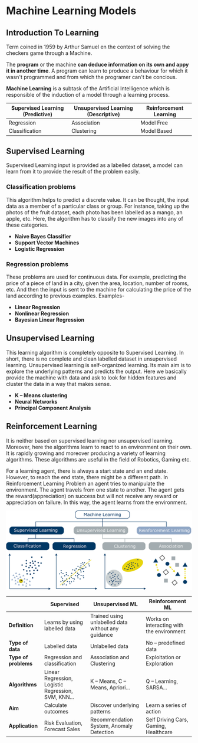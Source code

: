 # Machine Learning Models

## Introduction To Learning
Term coined in 1959 by Arthur Samuel en the context of solving the checkers game through a Machine.

The **program** or the machine **can deduce information on its own and appy it in another time**. A program can learn to produce a behaviour for which it wasn't programmed and from which the programer can't be concious.

**Machine Learning** is a subtask of the Artificial Intelligence which is responsible of the induction of a model through a learning process.

Supervised Learning (Predictive) |Unsupervised Learning (Descriptive)|Reinforcement Learning
---                              |---                                |---
Regression                       |Association                        |Model Free
Classification                   |Clustering                         |Model Based


## Supervised Learning 
Supervised Learning input is provided as a labelled dataset, a model can learn from it to provide the result of the problem easily.

### Classification problems
This algorithm helps to predict a discrete value. It can be thought, the input data as a member of a particular class or group. For instance, taking up the photos of the fruit dataset, each photo has been labelled as a mango, an apple, etc. Here, the algorithm has to classify the new images into any of these categories.

- **Naive Bayes Classifier**
- **Support Vector Machines**
- **Logistic Regression**

### Regression problems
These problems are used for continuous data. For example, predicting the price of a piece of land in a city, given the area, location, number of rooms, etc. And then the input is sent to the machine for calculating the price of the land according to previous examples. Examples-

- **Linear Regression**
- **Nonlinear Regression**
- **Bayesian Linear Regression**

## Unsupervised Learning

This learning algorithm is completely opposite to Supervised Learning. In short, there is no complete and clean labelled dataset in unsupervised learning. Unsupervised learning is self-organized learning. Its main aim is to explore the underlying patterns and predicts the output.  Here we basically provide the machine with data and ask to look for hidden features and cluster the data in a way that makes sense.

- **K – Means clustering**
- **Neural Networks**
- **Principal Component Analysis**

## Reinforcement Learning

It is neither based on supervised learning nor unsupervised learning. Moreover, here the algorithms learn to react to an environment on their own. It is rapidly growing and moreover producing a variety of learning algorithms. These algorithms are useful in the field of Robotics, Gaming etc.

For a learning agent, there is always a start state and an end state. However, to reach the end state, there might be a different path. In Reinforcement Learning Problem an agent tries to manipulate the environment. The agent travels from one state to another. The agent gets the reward(appreciation) on success but will not receive any reward or appreciation on failure. In this way, the agent learns from the environment.

![Types of Models](image.png)

|               |**Supervised**                 |**Unsupervised ML**                           	   |**Reinforcement ML**
|---            |---                            |---                                               |---
|**Definition**	|Learns by using labelled data	|Trained using unlabelled data without any guidance|	Works on interacting with the environment
|**Type of data**|Labelled data	                |Unlabelled data	                               |No – predefined data
|**Type of problems**|Regression and classification|Association and Clustering|	Exploitation or Exploration
|**Algorithms**|Linear Regression, Logistic Regression, SVM, KNN...|K – Means, C – Means, Apriori...|Q – Learning, SARSA...
|**Aim**|Calculate outcomes|Discover underlying patterns|Learn a series of action
|**Application**|Risk Evaluation, Forecast Sales|Recommendation System, Anomaly Detection|Self Driving Cars, Gaming, Healthcare